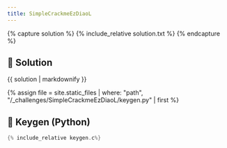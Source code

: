 ```yaml
---
title: SimpleCrackmeEzDiaoL 
---
```


{% capture solution %}
{% include_relative solution.txt %}
{% endcapture %}

## 📝 Solution

{{ solution | markdownify }}

{% assign file = site.static_files | where: "path", "/_challenges/SimpleCrackmeEzDiaoL/keygen.py" | first %}
## 🔑 Keygen (Python)

```c
{% include_relative keygen.c%}
```
